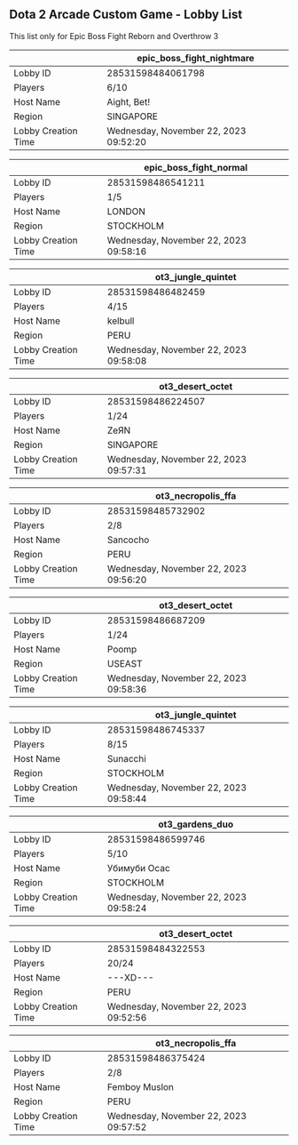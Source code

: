 ## Dota 2 Arcade Custom Game - Lobby List

This list only for Epic Boss Fight Reborn and Overthrow 3

|  | epic_boss_fight_nightmare |
| ------ | ------ |
| Lobby ID | 28531598484061798 |
| Players | 6/10 |
| Host Name | Aight, Bet! |
| Region | SINGAPORE |
| Lobby Creation Time | Wednesday, November 22, 2023 09:52:20 |


|  | epic_boss_fight_normal |
| ------ | ------ |
| Lobby ID | 28531598486541211 |
| Players | 1/5 |
| Host Name | LONDON |
| Region | STOCKHOLM |
| Lobby Creation Time | Wednesday, November 22, 2023 09:58:16 |


|  | ot3_jungle_quintet |
| ------ | ------ |
| Lobby ID | 28531598486482459 |
| Players | 4/15 |
| Host Name | kelbull |
| Region | PERU |
| Lobby Creation Time | Wednesday, November 22, 2023 09:58:08 |


|  | ot3_desert_octet |
| ------ | ------ |
| Lobby ID | 28531598486224507 |
| Players | 1/24 |
| Host Name | ZeЯN |
| Region | SINGAPORE |
| Lobby Creation Time | Wednesday, November 22, 2023 09:57:31 |


|  | ot3_necropolis_ffa |
| ------ | ------ |
| Lobby ID | 28531598485732902 |
| Players | 2/8 |
| Host Name | Sancocho |
| Region | PERU |
| Lobby Creation Time | Wednesday, November 22, 2023 09:56:20 |


|  | ot3_desert_octet |
| ------ | ------ |
| Lobby ID | 28531598486687209 |
| Players | 1/24 |
| Host Name | Poomp |
| Region | USEAST |
| Lobby Creation Time | Wednesday, November 22, 2023 09:58:36 |


|  | ot3_jungle_quintet |
| ------ | ------ |
| Lobby ID | 28531598486745337 |
| Players | 8/15 |
| Host Name | Sunacchi |
| Region | STOCKHOLM |
| Lobby Creation Time | Wednesday, November 22, 2023 09:58:44 |


|  | ot3_gardens_duo |
| ------ | ------ |
| Lobby ID | 28531598486599746 |
| Players | 5/10 |
| Host Name | Убимуби Осас |
| Region | STOCKHOLM |
| Lobby Creation Time | Wednesday, November 22, 2023 09:58:24 |


|  | ot3_desert_octet |
| ------ | ------ |
| Lobby ID | 28531598484322553 |
| Players | 20/24 |
| Host Name | ---XD--- |
| Region | PERU |
| Lobby Creation Time | Wednesday, November 22, 2023 09:52:56 |


|  | ot3_necropolis_ffa |
| ------ | ------ |
| Lobby ID | 28531598486375424 |
| Players | 2/8 |
| Host Name | Femboy Muslon |
| Region | PERU |
| Lobby Creation Time | Wednesday, November 22, 2023 09:57:52 |



